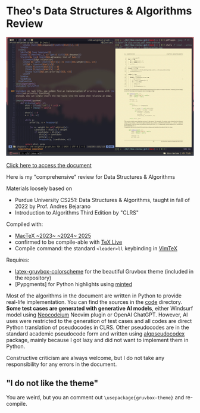 # Theo's Data Structures & Algorithms Review

![Preview](./preview.jpg)

[Click here to access the document](./dsa-review.pdf)

Here is my "comprehensive" review for Data Structures & Algorithms

Materials loosely based on

- Purdue University CS251: Data Structures & Algorithms, taught in fall of 2022 by Prof. Andres Bejarano
- Introduction to Algorithms Third Edition by "CLRS"

Compiled with:

- [MacTeX ~2023~ ~2024~ 2025](https://www.tug.org/mactex/)
- confirmed to be compile-able with [TeX Live](https://tug.org/texlive/)
- Compile command: the standard `<leader>ll` keybinding in [VimTeX](https://github.com/lervag/vimtex)

Requires:

- [latex-gruvbox-colorscheme](https://gitlab.com/import-benjamin/latex-gruvbox-colorscheme/) for the beautiful Gruvbox theme (included in the repository)
- [Pypgments] for Python highlights using [minted](https://github.com/gpoore/minted)

Most of the algorithms in the document are written in Python to provide real-life implementation.
You can find the sources in the [code](./code/) directory.
**Some test cases are generated with generative AI models**, either Windsurf model using [Neocodeium](https://github.com/monkoose/neocodeium) Neovim plugin or OpenAI ChatGPT.
However, AI uses were restricted to the generation of test cases and all codes are direct Python translation of pseudocodes in CLRS.
Other pseudocodes are in the standard academic pseudocode form and written using [algpseudocodex](https://ctan.org/pkg/algpseudocodex) package, mainly because I got lazy and did not want to implement them in Python.

Constructive criticism are always welcome, but I do not take any responsibility for any errors in the document.

## "I do not like the theme"

You are weird, but you an comment out `\usepackage{gruvbox-theme}` and re-compile.

